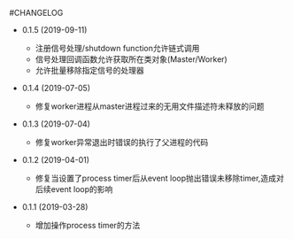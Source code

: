 #CHANGELOG

* 0.1.5 (2019-09-11)
    * 注册信号处理/shutdown function允许链式调用
    * 信号处理回调函数允许获取所在类对象(Master/Worker)
    * 允许批量移除指定信号的处理器

* 0.1.4 (2019-07-05)
    * 修复worker进程从master进程过来的无用文件描述符未释放的问题

* 0.1.3 (2019-07-04)
    * 修复worker异常退出时错误的执行了父进程的代码

* 0.1.2 (2019-04-01)
    * 修复当设置了process timer后从event loop抛出错误未移除timer,造成对后续event loop的影响

* 0.1.1 (2019-03-28)
    * 增加操作process timer的方法
